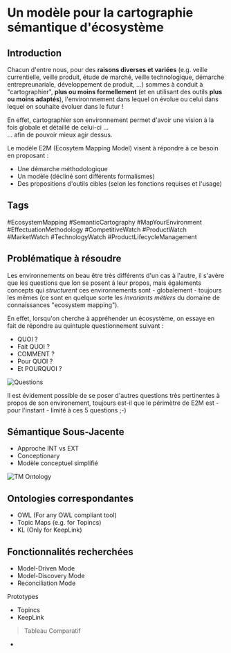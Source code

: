 Un modèle pour la cartographie sémantique d'écosystème
==

Introduction
-
Chacun d'entre nous, pour des __raisons diverses et variées__ (e.g. veille currentielle, veille produit, étude de marché, veille technologique, démarche entrepreunariale, développement de produit, ...) sommes à conduit à "cartographier", __plus ou moins formellement__ (et en utilisant des outils __plus ou moins adaptés__), l'environnnement dans lequel on évolue ou celui dans lequel on souhaite évoluer dans le futur !

En effet, cartographier son environnement permet d'avoir une vision à la fois globale et détaillé de celui-ci ...   
... afin de pouvoir mieux agir dessus.

Le modèle E2M (Ecosytem Mapping Model) visent à répondre à ce besoin en proposant :
* Une démarche méthodologique
* Un modèle (décliné sont différents formalismes)
* Des propositions d'outils cibles (selon les fonctions requises et l'usage)

Tags
-
#EcosystemMapping #SemanticCartography #MapYourEnvironment #EffectuationMethodology #CompetitiveWatch #ProductWatch #MarketWatch #TechnologyWatch #ProductLifecycleManagement 

Problématique à résoudre
-
Les environnements on beau être très différents d'un cas à l'autre, il s'avère que les questions que lon se posent à leur propos, mais égalements concepts qui *structurent* ces environnements sont - globalement - toujours les mêmes (ce sont en quelque sorte les *invariants métiers* du domaine de connaissances "ecosystem mapping").

En effet, lorsqu'on cherche à appréhender un écosystème, on essaye en fait de répondre au quintuple questionnement suivant : 
* QUOI ?
* Fait QUOI ?
* COMMENT ?
* Pour QUOI ?
* Et POURQUOI ?

![Questions](https://github.com/iPlumb3r/EcosystemMappingModel/blob/master/images/Who-DoesWhat-How-ForWhat-Why.png)

Il est évidement possible de se poser d'autres questions très pertinentes à propos de son environement, toujours est-il que le périmètre de E2M est - pour l'instant - limité à ces 5 questions ;-)

Sémantique Sous-Jacente
-
* Approche INT vs EXT
* Conceptionary
* Modèle conceptuel simplifié

![TM Ontology](https://github.com/iPlumb3r/EcosystemMappingModel/blob/master/images/ConceptualModel%40E2M_2020-03-04.png)

Ontologies correspondantes
-
* OWL (For any OWL compliant tool)
* Topic Maps (e.g. for Topincs)
* KL (Only for KeepLink)
   

Fonctionnalités recherchées
-
* Model-Driven Mode
* Model-Discovery Mode
* Reconciliation Mode

Prototypes
* Topincs
* KeepLink

> Tableau Comparatif
-
